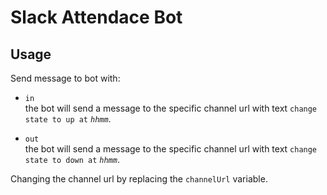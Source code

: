Slack Attendace Bot
===

## Usage
Send message to bot with:
* `in`  
  the bot will send a message to the specific channel url with text `change state to up at` *`hhmm`*.

* `out`  
  the bot will send a message to the specific channel url with text `change state to down at` *`hhmm`*.

Changing the channel url by replacing the `channelUrl` variable.